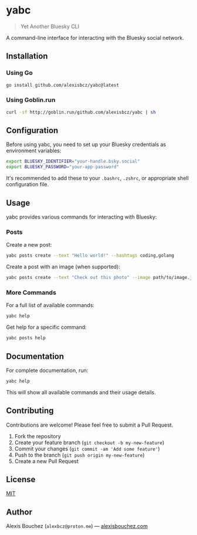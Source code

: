 # yabc

> Yet Another Bluesky CLI

A command-line interface for interacting with the Bluesky social network.

## Installation

### Using Go

```bash
go install github.com/alexisbcz/yabc@latest
```

### Using Goblin.run

```bash
curl -sf http://goblin.run/github.com/alexisbcz/yabc | sh
```

## Configuration

Before using yabc, you need to set up your Bluesky credentials as environment variables:

```bash
export BLUESKY_IDENTIFIER="your-handle.bsky.social"
export BLUESKY_PASSWORD="your-app-password"
```

It's recommended to add these to your `.bashrc`, `.zshrc`, or appropriate shell configuration file.

## Usage

yabc provides various commands for interacting with Bluesky:

### Posts

Create a new post:

```bash
yabc posts create --text "Hello world!" --hashtags coding,golang
```

Create a post with an image (when supported):

```bash
yabc posts create --text "Check out this photo" --image path/to/image.jpg
```

### More Commands

For a full list of available commands:

```bash
yabc help
```

Get help for a specific command:

```bash
yabc posts help
```

## Documentation

For complete documentation, run:

```bash
yabc help
```

This will show all available commands and their usage details.

## Contributing

Contributions are welcome! Please feel free to submit a Pull Request.

1. Fork the repository
2. Create your feature branch (`git checkout -b my-new-feature`)
3. Commit your changes (`git commit -am 'Add some feature'`)
4. Push to the branch (`git push origin my-new-feature`)
5. Create a new Pull Request

## License

[MIT](./LICENSE)

## Author

Alexis Bouchez (`alexbcz@proton.me`) — [alexisbouchez.com](https://alexisbouchez.com)
